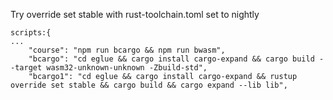 Try override set stable with rust-toolchain.toml set to nightly

````
scripts:{
...
    "course": "npm run bcargo && npm run bwasm",
    "bcargo": "cd eglue && cargo install cargo-expand && cargo build --target wasm32-unknown-unknown -Zbuild-std",
    "bcargo1": "cd eglue && cargo install cargo-expand && rustup override set stable && cargo build && cargo expand --lib lib",
   
````